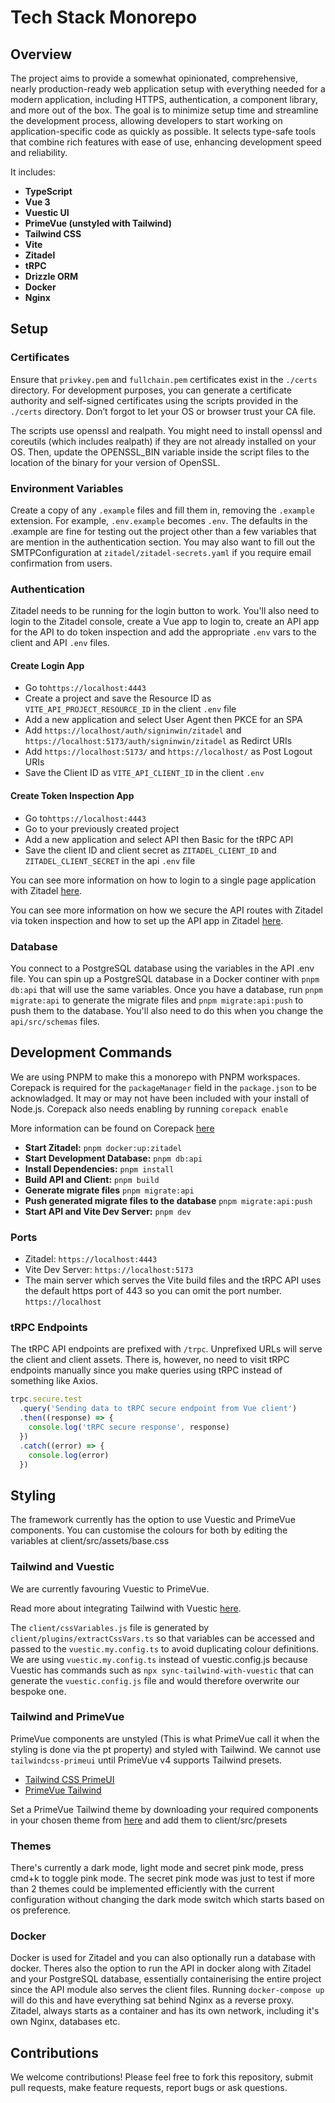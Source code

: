 # Tech Stack Monorepo

## Overview

The project aims to provide a somewhat opinionated, comprehensive, nearly production-ready web application setup with everything needed for a modern application, including HTTPS, authentication, a component library, and more out of the box. The goal is to minimize setup time and streamline the development process, allowing developers to start working on application-specific code as quickly as possible. It selects type-safe tools that combine rich features with ease of use, enhancing development speed and reliability.

It includes:

- **TypeScript**
- **Vue 3**
- **Vuestic UI**
- **PrimeVue (unstyled with Tailwind)**
- **Tailwind CSS**
- **Vite**
- **Zitadel**
- **tRPC**
- **Drizzle ORM**
- **Docker**
- **Nginx**

## Setup

### Certificates

Ensure that `privkey.pem` and `fullchain.pem` certificates exist in the `./certs` directory. For development purposes, you can generate a certificate authority and self-signed certificates using the scripts provided in the `./certs` directory. Don’t forgot to let your OS or browser trust your CA file.

The scripts use openssl and realpath. You might need to install openssl and coreutils (which includes realpath) if they are not already installed on your OS. Then, update the OPENSSL_BIN variable inside the script files to the location of the binary for your version of OpenSSL.

### Environment Variables

Create a copy of any `.example` files and fill them in, removing the `.example` extension. For example, `.env.example` becomes `.env`. The defaults in the .example are fine for testing out the project other than a few variables that are mention in the authentication section. You may also want to fill out the SMTPConfiguration at `zitadel/zitadel-secrets.yaml` if you require email confirmation from users.

### Authentication

Zitadel needs to be running for the login button to work.
You'll also need to login to the Zitadel console, create a Vue app to login to, create an API app for the API to do token inspection and add the appropriate `.env` vars to the client and API `.env` files.

#### Create Login App

- Go to`https://localhost:4443`
- Create a project and save the Resource ID as `VITE_API_PROJECT_RESOURCE_ID` in the client `.env` file
- Add a new application and select User Agent then PKCE for an SPA
- Add `https://localhost/auth/signinwin/zitadel` and `https://localhost:5173/auth/signinwin/zitadel` as Redirct URIs
- Add `https://localhost:5173/` and `https://localhost/` as Post Logout URIs
- Save the Client ID as `VITE_API_CLIENT_ID` in the client `.env`

#### Create Token Inspection App

- Go to`https://localhost:4443`
- Go to your previously created project
- Add a new application and select API then Basic for the tRPC API
- Save the client ID and client secret as `ZITADEL_CLIENT_ID` and `ZITADEL_CLIENT_SECRET` in the api `.env` file

You can see more information on how to login to a single page application with Zitadel [here](https://zitadel.com/docs/examples/login/vue).

You can see more information on how we secure the API routes with Zitadel via token inspection and how to set up the API app in Zitadel [here](https://zitadel.com/blog/testing-token-introspection-with-postman).

### Database

You connect to a PostgreSQL database using the variables in the API .env file. You can spin up a PostgreSQL database in a Docker continer with `pnpm db:api` that will use the same variables. Once you have a database, run `pnpm migrate:api` to generate the migrate files and `pnpm migrate:api:push` to push them to the database. You'll also need to do this when you change the `api/src/schemas` files.

## Development Commands

We are using PNPM to make this a monorepo with PNPM workspaces. Corepack is required for the `packageManager` field in the `package.json` to be acknowladged. It may or may not have been included with your install of Node.js. Corepack also needs enabling by running `corepack enable`

More information can be found on Corepack [here](https://nodejs.org/api/corepack.html)

- **Start Zitadel:** `pnpm docker:up:zitadel`
- **Start Development Database:** `pnpm db:api`
- **Install Dependencies:** `pnpm install`
- **Build API and Client:** `pnpm build`
- **Generate migrate files** `pnpm migrate:api`
- **Push generated migrate files to the database** `pnpm migrate:api:push`
- **Start API and Vite Dev Server:** `pnpm dev`

### Ports

- Zitadel: `https://localhost:4443`
- Vite Dev Server: `https://localhost:5173`
- The main server which serves the Vite build files and the tRPC API uses the default https port of 443 so you can omit the port number. `https://localhost`

### tRPC Endpoints

The tRPC API endpoints are prefixed with `/trpc`. Unprefixed URLs will serve the client and client assets. There is, however, no need to visit tRPC endpoints manually since you make queries using tRPC instead of something like Axios.

```typescript
trpc.secure.test
  .query('Sending data to tRPC secure endpoint from Vue client')
  .then((response) => {
    console.log('tRPC secure response', response)
  })
  .catch((error) => {
    console.log(error)
  })
```

## Styling

The framework currently has the option to use Vuestic and PrimeVue components. You can customise the colours for both by editing the variables at client/src/assets/base.css

### Tailwind and Vuestic

We are currently favouring Vuestic to PrimeVue.

Read more about integrating Tailwind with Vuestic [here](https://ui.vuestic.dev/styles/tailwind).

The `client/cssVariables.js` file is generated by `client/plugins/extractCssVars.ts` so that variables can be accessed and passed to the `vuestic.my.config.ts` to avoid duplicating colour definitions. We are using `vuestic.my.config.ts` instead of vuestic.config.js because Vuestic has commands such as `npx sync-tailwind-with-vuestic` that can generate the `vuestic.config.js` file and would therefore overwrite our bespoke one.

### Tailwind and PrimeVue

PrimeVue components are unstyled (This is what PrimeVue call it when the styling is done via the pt property) and styled with Tailwind. We cannot use `tailwindcss-primeui` until PrimeVue v4 supports Tailwind presets.

- [Tailwind CSS PrimeUI](https://github.com/primefaces/tailwindcss-primeui)
- [PrimeVue Tailwind](https://primevue.org/tailwind/)

Set a PrimeVue Tailwind theme by downloading your required components in your chosen theme from [here](https://tailwind.primevue.org/builder/) and add them to client/src/presets

### Themes

There's currently a dark mode, light mode and secret pink mode, press cmd+k to toggle pink mode. The secret pink mode was just to test if more than 2 themes could be implemented efficiently with the current configuration without changing the dark mode switch which starts based on os preference.

### Docker

Docker is used for Zitadel and you can also optionally run a database with docker. Theres also the option to run the API in docker along with Zitadel and your PostgreSQL database, essentially containerising the entire project since the API module also serves the client files. Running `docker-compose up` will do this and have everything sat behind Nginx as a reverse proxy. Zitadel, always starts as a container and has its own network, including it's own Nginx, databases etc.

## Contributions

We welcome contributions! Please feel free to fork this repository, submit pull requests, make feature requests, report bugs or ask questions.
